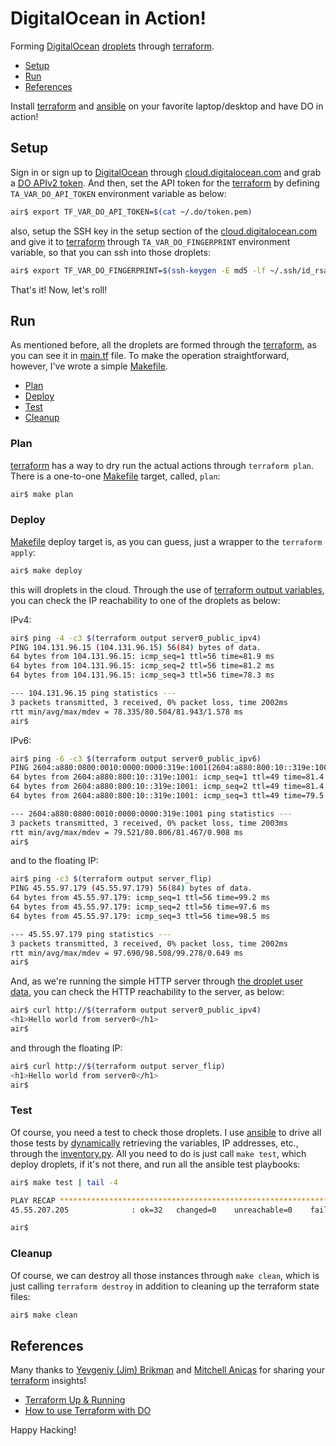 # DigitalOcean in Action!

Forming [DigitalOcean](http://digitalocean.com)
[droplets](http://www.digitalocean.com/products/compute/)
through [terraform](http://terraform.io).

- [Setup](#setup)
- [Run](#run)
- [References](#references)

Install [terraform](http://terraform.io) and [ansible](http://ansible.com)
on your favorite laptop/desktop and have DO in action!

## Setup

Sign in or sign up to [DigitalOcean](http://digitalocean.com) through
[cloud.digitalocean.com](https://cloud.digitalocean.com/registrations/new)
and grab a [DO APIv2 token](http://www.digitalocean.com/community/tutorials/how-to-use-the-digitalocean-api-v2).
And then, set the API token for the [terraform](http://terraform.io)
by defining `TA_VAR_DO_API_TOKEN` environment variable as below:

```sh
air$ export TF_VAR_DO_API_TOKEN=$(cat ~/.do/token.pem)
```

also, setup the SSH key in the setup section of the
[cloud.digitalocean.com](http://www.google.com/url?sa=t&rct=j&q=&esrc=s&source=web&cd=12&ved=0ahUKEwjy1Z-Gs6LUAhWP2YMKHdz3ChUQFghUMAs&url=https%3A%2F%2Fwww.digitalocean.com%2Fcommunity%2Ftutorials%2Fhow-to-set-up-ssh-keys--2&usg=AFQjCNGf2nqGqjoCm0fCqIV3mR-djWG8qA)
and give it to [terraform](http://terraform.io) through
`TA_VAR_DO_FINGERPRINT` environment variable, so that you can
ssh into those droplets:

```sh
air$ export TF_VAR_DO_FINGERPRINT=$(ssh-keygen -E md5 -lf ~/.ssh/id_rsa.pub|awk '{print $2}'|sed 's/MD5://')
```

That's it!  Now, let's roll!

## Run

As mentioned before, all the droplets are formed through
the [terraform](http://terraform.io), as you can see it
in [main.tf](main.tf) file.  To make the operation
straightforward, however, I've wrote a simple [Makefile](Makefile).

- [Plan](#plan)
- [Deploy](#deploy)
- [Test](#test)
- [Cleanup](#cleanup)

### Plan

[terraform](http://terraform.io) has a way to dry run the
actual actions through `terraform plan`.  There is a one-to-one
[Makefile](Makefile) target, called, `plan`:

```sh
air$ make plan
```

### Deploy

[Makefile](Makefile) deploy target is, as you can guess,
just a wrapper to the `terraform apply`:

```sh
air$ make deploy
```

this will droplets in the cloud.  Through the use
of [terraform output variables](outputs.tf), you can check the
IP reachability to one of the droplets as below:

IPv4:

```sh
air$ ping -4 -c3 $(terraform output server0_public_ipv4)
PING 104.131.96.15 (104.131.96.15) 56(84) bytes of data.
64 bytes from 104.131.96.15: icmp_seq=1 ttl=56 time=81.9 ms
64 bytes from 104.131.96.15: icmp_seq=2 ttl=56 time=81.2 ms
64 bytes from 104.131.96.15: icmp_seq=3 ttl=56 time=78.3 ms

--- 104.131.96.15 ping statistics ---
3 packets transmitted, 3 received, 0% packet loss, time 2002ms
rtt min/avg/max/mdev = 78.335/80.504/81.943/1.578 ms
air$
```
IPv6:

```sh
air$ ping -6 -c3 $(terraform output server0_public_ipv6)
PING 2604:a880:0800:0010:0000:0000:319e:1001(2604:a880:800:10::319e:1001) 56 data bytes
64 bytes from 2604:a880:800:10::319e:1001: icmp_seq=1 ttl=49 time=81.4 ms
64 bytes from 2604:a880:800:10::319e:1001: icmp_seq=2 ttl=49 time=81.4 ms
64 bytes from 2604:a880:800:10::319e:1001: icmp_seq=3 ttl=49 time=79.5 ms

--- 2604:a880:0800:0010:0000:0000:319e:1001 ping statistics ---
3 packets transmitted, 3 received, 0% packet loss, time 2003ms
rtt min/avg/max/mdev = 79.521/80.806/81.467/0.908 ms
air$
```

and to the floating IP:

```sh
air$ ping -c3 $(terraform output server_flip)
PING 45.55.97.179 (45.55.97.179) 56(84) bytes of data.
64 bytes from 45.55.97.179: icmp_seq=1 ttl=56 time=99.2 ms
64 bytes from 45.55.97.179: icmp_seq=2 ttl=56 time=97.6 ms
64 bytes from 45.55.97.179: icmp_seq=3 ttl=56 time=98.5 ms

--- 45.55.97.179 ping statistics ---
3 packets transmitted, 3 received, 0% packet loss, time 2002ms
rtt min/avg/max/mdev = 97.690/98.508/99.278/0.649 ms
air$
```

And, as we're running the simple HTTP server through
[the droplet user data](http://www.digitalocean.com/community/tutorials/an-introduction-to-droplet-metadata), you can check the HTTP
reachability to the server, as below:

```sh
air$ curl http://$(terraform output server0_public_ipv4)
<h1>Hello world from server0</h1>
air$
```

and through the floating IP:

```sh
air$ curl http://$(terraform output server_flip)
<h1>Hello world from server0</h1>
air$
```

### Test

Of course, you need a test to check those droplets.  I use
[ansible](http://ansible.com) to drive all those tests by
[dynamically](http://docs.ansible.com/ansible/intro_dynamic_inventory.html)
retrieving the variables, IP addresses, etc., through the
[inventory.py](inventory.py).  All you need to do is just
call `make test`, which deploy droplets, if it's not there,
and run all the ansible test playbooks:

```sh
air$ make test | tail -4

PLAY RECAP *********************************************************************
45.55.207.205              : ok=32   changed=0    unreachable=0    failed=0

air$
```

### Cleanup

Of course, we can destroy all those instances through `make clean`,
which is just calling `terraform destroy` in addition to cleaning
up the terraform state files:


```sh
air$ make clean
```

## References

Many thanks to [Yevgeniy (Jim) Brikman](http://www.ybrikman.com/) and
[Mitchell Anicas](http://twitter.com/thisismitch) for
sharing your [terraform](http://terraform.io) insights!

- [Terraform Up & Running](http://shop.oreilly.com/product/0636920061939.do)
- [How to use Terraform with DO](http://www.digitalocean.com/community/tutorials/how-to-use-terraform-with-digitalocean)

Happy Hacking!
